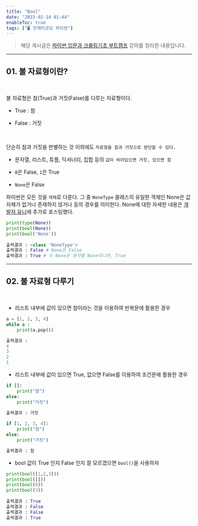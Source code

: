 ```yaml
---
title: "Bool"
date: "2023-02-14 01:44"
enableToc: true
tags: ["🖥️ 잔재미코딩 파이썬"]
---
```


> 해당 게시글은 <a href='https://www.inflearn.com/course/python-crawling-basic' target='_blank'>파이썬 입문과 크롤링기초 부트캠프</a> 강의를 정리한 내용입니다.

<hr>

## 01. 불 자료형이란?

<br>

불 자료형은 참(True)과 거짓(False)를 다루는 자료형이다.

- True : 참

- False : 거짓

<br>  

단순히 참과 거짓을 판별하는 것 이외에도 `자료형을 참과 거짓으로 판단할 수 있다.`

- 문자열, 리스트, 튜플, 딕셔너리, 집합 등의 `값이 비어있으면 거짓, 있으면 참`

- `0`은 False, `1`은 True

- `None`은 False

파이썬은 모든 것을 `객체`로 다룬다. 그 중 `NoneType` 클래스의 유일한 객체인 None은 값 자체가 없거나 존재하지 않거나 등의 경우를 의미한다. None에 대한 자세한 내용은 <a href='https://jae-yoon.tistory.com/5' target='_blank'>개발자 유니</a>에 추가로 포스팅했다.
  
```python
print(type(None))
print(bool(None))
print(bool('None'))
  
출력결과 : <class 'NoneType'>
출력결과 : False # None은 False
출력결과 : True # 이 None은 문자열 None이니까, True
```

<hr>

## 02. 불 자료형 다루기  

<br>

- 리스트 내부에 값이 있으면 참이라는 것을 이용하여 반복문에 활용한 경우

```python
a = [1, 2, 3, 4]
while a :
	print(a.pop())

출력결과 :
4
3
2
1
```
  
- 리스트 내부에 값이 있으면 True, 없으면 False를 이용하여 조건문에 활용한 경우

```python
if []:
	print("참")
else:
	print("거짓")

출력결과 : 거짓
  
if [1, 2, 3, 4]:
	print("참")
else:
	print("거짓")

출력결과 : 참
```
  
- bool 값이 True 인지 False 인지 잘 모르겠으면 `bool()`을 사용하자

```python
print(bool([1,2,3]))
print(bool([]))
print(bool(0))
print(bool(3))
  
출력결과 : True
출력결과 : False
출력결과 : False
출력결과 : True
```